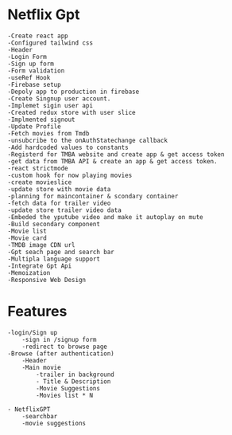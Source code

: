 # Netflix Gpt

    -Create react app
    -Configured tailwind css
    -Header
    -Login Form
    -Sign up form
    -Form validation
    -useRef Hook
    -Firebase setup
    -Depoly app to production in firebase
    -Create Singnup user account.
    -Implemet sigin user api 
    -Created redux store with user slice
    -Implmented signout
    -Update Profile
    -Fetch movies from Tmdb
    -unsubcribe to the onAuthStatechange callback
    -Add hardcoded values to constants 
    -Registerd for TMBA website and create app & get access token
    -get data from TMBA API & create an app & get access token. 
    -react strictmode
    -custom hook for now playing movies
    -create movieslice
    -update store with movie data
    -planning for maincontainer & scondary container
    -fetch data for trailer video
    -update store trailer video data
    -Embeded the yputube video and make it autoplay on mute
    -Build secondary component
    -Movie list
    -Movie card
    -TMDB image CDN url
    -Gpt seach page and search bar
    -Multipla language support
    -Integrate Gpt Api
    -Memoization
    -Responsive Web Design    

# Features

    -login/Sign up 
        -sign in /signup form
        -redirect to browse page
    -Browse (after authentication)
        -Header
        -Main movie
            -trailer in background
            - Title & Description 
            -Movie Suggestions
            -Movies list * N

    - NetflixGPT 
        -searchbar
        -movie suggestions